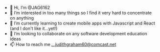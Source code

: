 - 👋 Hi, I’m @JAG6162
- 👀 I’m interested in too many things so I find it very hard to concentrate on anything
- 🌱 I’m currently learning to create mobile apps with Javascript and React (and I don't like it...yet!)
- 💞️ I’m looking to collaborate on any software development education ideas
- 📫 How to reach me ...judithgraham60@comcast.net

<!---
JAG6162/JAG6162 is a ✨ special ✨ repository because its `README.md` (this file) appears on your GitHub profile.
You can click the Preview link to take a look at your changes.
--->
